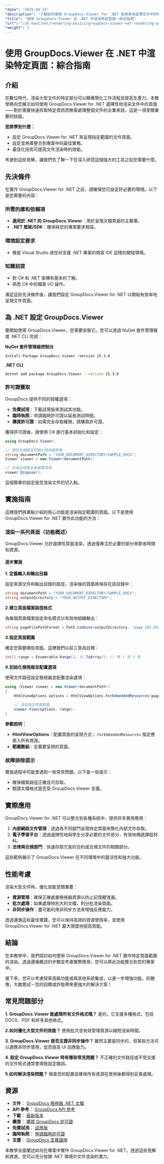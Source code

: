 ```yaml
---
"date": "2025-04-25"
"description": "了解如何使用 GroupDocs.Viewer for .NET 有效率地呈現文件中的特定頁面。本指南涵蓋設定、配置和最佳實務。"
"title": "使用 GroupDocs.Viewer 在 .NET 中渲染特定頁面－綜合指南"
"url": "/zh-hant/net/rendering-basics/groupdocs-viewer-net-rendering-pages-guide/"
"weight": 1
---
```


# 使用 GroupDocs.Viewer 在 .NET 中渲染特定頁面：綜合指南

## 介紹

在數位時代，渲染大型文件的特定部分可以顯著簡化工作流程並提高生產力。本教學將向您展示如何使用 GroupDocs.Viewer for .NET 選擇性地渲染文件中的頁面——對於需要快速存取特定資訊而無需處理整個文件的企業來說，這是一項至關重要的技能。

**您將學到什麼：**
- 設定 GroupDocs.Viewer for .NET 來呈現指定範圍的文件頁面。
- 設定並將庫整合到專案中的最佳實務。
- 最佳化技術可提高文件渲染時的效能。

考慮到這些見解，讓我們先了解一下在深入研究這個強大的工具之前您需要什麼。

## 先決條件

在實作 GroupDocs.Viewer for .NET 之前，請確保您已設定好必要的環境。以下是您需要的內容：

### 所需的庫和依賴項
- **適用於 .NET 的 GroupDocs.Viewer**：用於呈現文檔頁面的主要庫。
- **.NET 框架/SDK**：確保與您的專案要求相容。

### 環境設定要求
- 像是 Visual Studio 或任何支援 .NET 專案的相容 IDE 這樣的開發環境。

### 知識前提
- 對 C# 和 .NET 架構有基本的了解。
- 熟悉 C# 中的檔案 I/O 操作。

滿足這些先決條件後，讓我們設定 GroupDocs.Viewer for .NET 以開始有效率地呈現文件頁面。

## 為 .NET 設定 GroupDocs.Viewer

要開始使用 GroupDocs.Viewer，您需要安裝它。您可以透過 NuGet 套件管理器或 .NET CLI 完成：

**NuGet 套件管理器控制台**
```plaintext
Install-Package GroupDocs.Viewer -Version 25.3.0
```

**.NET CLI**
```bash
dotnet add package GroupDocs.Viewer --version 25.3.0
```

### 許可證獲取

GroupDocs 提供不同的授權選項：
- **免費試用**：下載試用版來測試其功能。
- **臨時執照**：申請臨時許可證以延長測試時間。
- **購買許可證**：如需完全存取權限，請購買許可證。

獲得許可證後，請使用 C# 進行基本初始化和設定：

```csharp
using GroupDocs.Viewer;

// 使用文檔路徑初始化檢視器對象
string documentPath = "YOUR_DOCUMENT_DIRECTORY/SAMPLE_DOCX";
Viewer viewer = new Viewer(documentPath);

// 永遠記得要妥善處置資源
viewer.Dispose();
```

這個簡單的設定是您渲染文件的切入點。

## 實施指南

這裡我們將重點介紹的核心功能是渲染指定範圍的頁面。以下是使用 GroupDocs.Viewer for .NET 實作此功能的方法：

### 渲染一系列頁面（功能概述）

GroupDocs.Viewer 允許選擇性頁面渲染，透過僅專注於必要的部分來節省時間和資源。

#### 逐步實施

**1. 定義輸入和輸出目錄**

設定來源文件和輸出目錄的路徑，渲染後的頁面將保存在該目錄中：
```csharp
string documentPath = "YOUR_DOCUMENT_DIRECTORY/SAMPLE_DOCX";
string outputDirectory = "YOUR_OUTPUT_DIRECTORY";
```

**2.建立頁面檔案路徑格式**

為每個頁面檔案指定命名模式以有效地組織輸出：
```csharp
string pageFilePathFormat = Path.Combine(outputDirectory, "page_{0}.html");
```

**3.指定頁面範圍**

確定您需要哪些頁面。這裡我們以前三頁為目標：
```csharp
int[] range = Enumerable.Range(1, 3).ToArray(); // 第 1 至 3 頁
```

**4.初始化檢視器並配置選項**

使用文件路徑設定檢視器並配置渲染選項：
```csharp
using (Viewer viewer = new Viewer(documentPath))
{
    HtmlViewOptions options = HtmlViewOptions.ForEmbeddedResources(pageFilePathFormat);
    
    // 渲染指定頁面範圍
    viewer.View(options, range);
}
```

**參數說明：**
- **HtmlViewOptions**：配置頁面的呈現方式； `ForEmbeddedResources` 指定應嵌入所有資源。
- **範圍數組**：定義要呈現的頁面。

### 故障排除提示

實施過程中可能會遇到一些常見問題。以下是一些提示：
- 確保檔案路徑正確且可存取。
- 驗證文檔格式是否受 GroupDocs.Viewer 支援。

## 實際應用

GroupDocs.Viewer for .NET 可以整合到各種系統中，提供許多實用應用：

1. **內部網路文件管理**：透過為不同部門呈現特定頁面來簡化內部文件存取。
2. **電子學習平台**：透過選擇性地與學生分享必要的文件部分，有效地傳遞課程材料。
3. **法律與合規部門**：快速存取冗長的合約或合規文件的相關部分。

這些範例展示了 GroupDocs.Viewer 在不同環境中的靈活性和強大功能。

## 性能考慮

渲染大型文件時，優化效能至關重要：
- **資源管理**：確保正確處置檢視器資源以防止記憶體洩漏。
- **批次處理**：如果處理特別大的文檔，則分批渲染頁面。
- **非同步操作**：盡可能利用非同步方法來增強反應能力。

透過遵循這些最佳實踐，您可以保持高效的資源使用率，並使用 GroupDocs.Viewer for .NET 最大限度地提高效能。

## 結論

在本教學中，我們探討如何使用 GroupDocs.Viewer for .NET 實作特定頁面範圍的渲染。透過遵循概述的步驟並考慮實際應用，您可以將此功能整合到您的專案中。

接下來，您可以考慮探索高級功能或與其他系統集成，以進一步增強功能。別猶豫，大膽嘗試－您的回饋或許能帶來更強大的解決方案！

## 常見問題部分

**1. GroupDocs.Viewer 能處理所有文件格式嗎？**
是的，它支援多種格式，包括 DOCX、PDF 和許多其他格式。

**2.如何優化大型文件的效能？**
使用批次並有效管理資源以縮短渲染時間。

**3. GroupDocs.Viewer 是否支援非同步操作？**
雖然主要是同步的，但某些方法可以適應非同步使用，從而提高 UI 回應能力。

**4. 設定 GroupDocs.Viewer 時有哪些常見問題？**
不正確的文件路徑或不受支援的文件格式通常會導致設定錯誤。

**5.如何解決渲染問題？**
檢查您的配置並確保所有資源在使用後都得到妥善處理。

## 資源

- **文件**： [GroupDocs 檢視器 .NET 文檔](https://docs.groupdocs.com/viewer/net/)
- **API 參考**： [GroupDocs API 參考](https://reference.groupdocs.com/viewer/net/)
- **下載**： [最新版本](https://releases.groupdocs.com/viewer/net/)
- **購買**： [購買 GroupDocs 許可證](https://purchase.groupdocs.com/buy)
- **免費試用**： [試用版](https://releases.groupdocs.com/viewer/net/)
- **臨時執照**： [申請臨時許可證](https://purchase.groupdocs.com/temporary-license/)
- **支援**： [GroupDocs 支援論壇](https://forum.groupdocs.com/c/viewer/9)

本教學全面闡述如何在專案中實作 GroupDocs.Viewer for .NET。透過這些見解和資源，您可以充分發揮 .NET 環境中文件渲染的潛力。